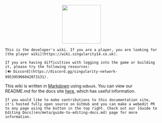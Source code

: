 <img src="https://upload.wikimedia.org/wikipedia/commons/1/12/Vault-Tec_Logo.svg" width=128 style="margin-left:auto;margin-right:auto;display:block"/>

```admonish warning "Players beware"
This is the developer's wiki. If you are a player, you are looking for [the player wiki](https://wiki.singularity14.co.uk).
```

```admonish question "Technical Issues"
If you are having difficulties with logging into the game or building it, please try the following resources:
[🔊 Discord](https://discord.gg/singularity-network-995395906042073131). 
```

This wiki is written in [Markdown](https://docs.requarks.io/en/editors/markdown) using `mdbook`. You can view our README.md for the docs site [here](https://github.com/Foundation-Site-14/Site-14-docs/blob/master/README.md), which has useful information.

```admonish info "Making contributions"
If you would like to make contributions to this documentation site, it's hosted fully open source on GitHub and you can make a webedit PR to any page using the button in the top right. Check out our [Guide to Editing Docs](en/meta/guide-to-editing-docs.md) page for more information.
```
